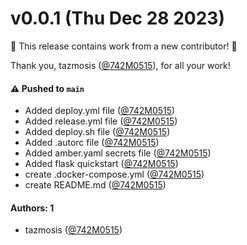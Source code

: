 # v0.0.1 (Thu Dec 28 2023)

:tada: This release contains work from a new contributor! :tada:

Thank you, tazmosis ([@742M0515](https://github.com/742M0515)), for all your work!

#### ⚠️ Pushed to `main`

- Added deploy.yml file ([@742M0515](https://github.com/742M0515))
- Added release.yml file ([@742M0515](https://github.com/742M0515))
- Added deploy.sh file ([@742M0515](https://github.com/742M0515))
- Added .autorc file ([@742M0515](https://github.com/742M0515))
- Added amber.yaml secrets file ([@742M0515](https://github.com/742M0515))
- Added flask quickstart ([@742M0515](https://github.com/742M0515))
- create .docker-compose.yml ([@742M0515](https://github.com/742M0515))
- create README.md ([@742M0515](https://github.com/742M0515))

#### Authors: 1

- tazmosis ([@742M0515](https://github.com/742M0515))

